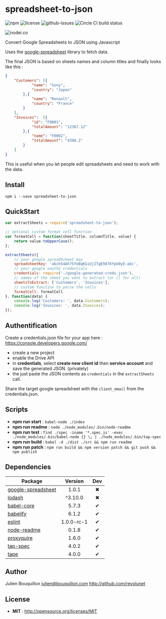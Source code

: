 # spreadsheet-to-json

![npm](https://img.shields.io/npm/v/spreadsheet-to-json.svg) ![license](https://img.shields.io/npm/l/spreadsheet-to-json.svg) ![github-issues](https://img.shields.io/github/issues/revolunet/spreadsheet-to-json.svg) ![Circle CI build status](https://circleci.com/gh/revolunet/spreadsheet-to-json.svg?style=svg)

![nodei.co](https://nodei.co/npm/spreadsheet-to-json.png?downloads=true&downloadRank=true&stars=true)

Convert Google Spreadsheets to JSON using Javascript

Uses the [google-spreadsheet](https://www.npmjs.com/package/google-spreadsheet) library to fetch data.

The final JSON is based on sheets names and column titles and finally looks like this :

```json
{
    "Customers": [{
            "name": "Sony",
            "country": "Japan"
        },{
            "name": "Renault",
            "country": "France"
        }
    ],
    "Invoices":  [{
            "id": "F0001",
            "totalAmount": "12367.12"
        },{
            "name": "F0002",
            "totalAmount": "4398.2"
        }
    ]
}
```

This is useful when you let people edit spreadsheets and need to work with the data.


## Install

`npm i --save spreadsheet-to-json`

## QuickStart

```js
var extractSheets = require('spreadsheet-to-json');

// optional custom format cell function
var formatCell = function(sheetTitle, columnTitle, value) {
    return value.toUpperCase();
};

extractSheets({
    // your google spreadhsheet key
    spreadsheetKey: 'abch54Ah75feBqKGiUjITgE9876Ypb0yE-abc',
    // your google oauth2 credentials
    credentials: require('./google-generated-creds.json'),
    // names of the sheet you want to extract (or [] for all)
    sheetsToExtract: ['Customers', 'Invoices'],
    // custom function to parse the cells
    formatCell: formatCell
}, function(data) {
    console.log('Customers: ', data.Customers);
    console.log('Invoices: ', data.Invoices);
});

```


## Authentification

Create a credentials.json file for your app here : https://console.developers.google.com/

 - create a new project
 - enable the Drive API
 - in **credentials**, select **create new client id** then **service account** and save the generated JSON. (privately)
 - the just paste the JSON contents as `credentials` in the `extractSheets` call.

Share the target google spreadsheet with the `client_email` from the credentials.json.

## Scripts

 - **npm run start** : `babel-node ./index`
 - **npm run readme** : `node ./node_modules/.bin/node-readme`
 - **npm run test** : `find ./spec -iname '*.spec.js' -exec ./node_modules/.bin/babel-node {} \; | ./node_modules/.bin/tap-spec`
 - **npm run build** : `babel -d ./dist ./src && npm run readme`
 - **npm run patch** : `npm run build && npm version patch && git push && npm publish`


## Dependencies

Package | Version | Dev
--- |:---:|:---:
[google-spreadsheet](https://www.npmjs.com/package/google-spreadsheet) | 1.0.1 | ✖
[lodash](https://www.npmjs.com/package/lodash) | ^3.10.0 | ✖
[babel-core](https://www.npmjs.com/package/babel-core) | 5.7.3 | ✔
[babelify](https://www.npmjs.com/package/babelify) | 6.1.2 | ✔
[eslint](https://www.npmjs.com/package/eslint) | 1.0.0-rc-1 | ✔
[node-readme](https://www.npmjs.com/package/node-readme) | 0.1.8 | ✔
[proxyquire](https://www.npmjs.com/package/proxyquire) | 1.6.0 | ✔
[tap-spec](https://www.npmjs.com/package/tap-spec) | 4.0.2 | ✔
[tape](https://www.npmjs.com/package/tape) | 4.0.0 | ✔


## Author

Julien Bouquillon <julien@bouquillon.com> http://github.com/revolunet

## License

 - **MIT** : http://opensource.org/licenses/MIT
